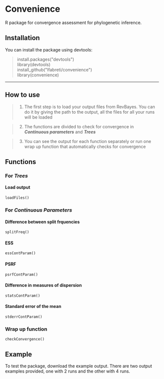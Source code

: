 # Convenience

R package for convergence assessment for phylogenetic inference.

## Installation

You can install the package using devtools:
  
  > install.packages("devtools") <br />
  > library(devtools) <br />
  > install_github("lfabreti/convenience") <br />
  > library(convenience) <br />
  
  
---------------------------------------------------------

## How to use

> 1. The first step is to load your output files from RevBayes. You can do it by giving the path to the output, all the files for all your runs will be loaded

> 2. The functions are divided to check for convergence in _**Continuous parameters**_ and _**Trees**_

> 3. You can see the output for each function separately or run one wrap up function that automatically checks for convergence 

## Functions

### For _**Trees**_

#### Load output

`loadFiles()`

### For _**Continuous Parameters**_

#### Difference between split frquencies

`splitFreq()`

#### ESS 

`essContParam()`

#### PSRF

`psrfContParam()`

#### Difference in measures of dispersion

`statsContParam()`

#### Standard error of the mean

`stderrContParam()`

### Wrap up function

`checkConvergence()`

## Example

To test the package, download the example output. There are two output examples provided, one with 2 runs and the other with 4 runs.
